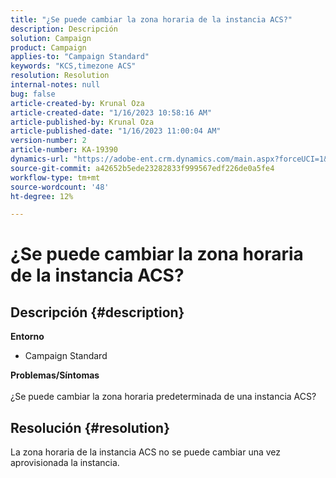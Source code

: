 ```yaml
---
title: "¿Se puede cambiar la zona horaria de la instancia ACS?"
description: Descripción
solution: Campaign
product: Campaign
applies-to: "Campaign Standard"
keywords: "KCS,timezone ACS"
resolution: Resolution
internal-notes: null
bug: false
article-created-by: Krunal Oza
article-created-date: "1/16/2023 10:58:16 AM"
article-published-by: Krunal Oza
article-published-date: "1/16/2023 11:00:04 AM"
version-number: 2
article-number: KA-19390
dynamics-url: "https://adobe-ent.crm.dynamics.com/main.aspx?forceUCI=1&pagetype=entityrecord&etn=knowledgearticle&id=f8a0ffa7-8c95-ed11-aad1-6045bd006793"
source-git-commit: a42652b5ede23282833f999567edf226de0a5fe4
workflow-type: tm+mt
source-wordcount: '48'
ht-degree: 12%

---
```


# ¿Se puede cambiar la zona horaria de la instancia ACS?

## Descripción {#description}

<b>Entorno</b>
- Campaign Standard



<b>Problemas/Síntomas</b><br><br>¿Se puede cambiar la zona horaria predeterminada de una instancia ACS?<br>

## Resolución {#resolution}


La zona horaria de la instancia ACS no se puede cambiar una vez aprovisionada la instancia.
